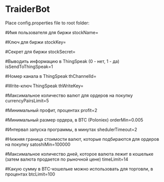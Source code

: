 TraiderBot
==============

Place config.properties file to root folder:

#Имя пользователя для биржи
stockName=<User Name>

#Ключ для биржи
stockKey=<Key>

#Секрет для биржи
stockSecret=<Secret>

#Выводить информацию в ThingSpeak (0 - нет, 1 - да)
isSendToThingSpeak=1

#Номер канала в ThingSpeak
thChannelId=<Channel Id>

#Write-ключ ThingSpeak
thWriteKey=<Key>

#Максимальное количество валют для ордеров на покупку
currencyPairsLimit=5

#Минимальный профит, процентах
profit=2

#Минимальный размер ордера, в BTC (Poloniex)
orderMin=0.005

#Интервал запуска программы, в минутах
shedulerTimeout=2

#Нижняя граница стоимости валют, которые подбираются для ордеров на покупку
satoshiMin=100000

#Максимальное количество дней, которое валюта лежит в кошельке (затем валюта продается по рыночной цене)
timeLimit=14

#Какую сумму в BTC-кошельке можно использовать для торговли, в процентах
btcLimit=100
